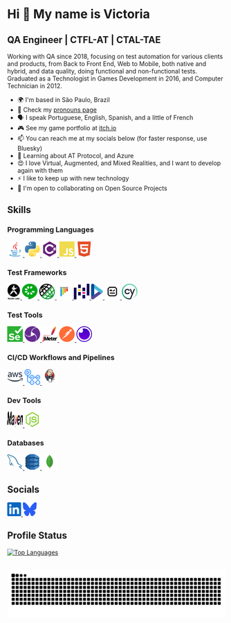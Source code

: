 <!--
- 🌱 I’m currently learning ...
- 🤝 I’m looking to collaborate on ...
- 🤔 I’m looking for help with ...
- 💬 Ask me about ...
- 📫 How to reach me: ...
- ✉️ You can contact me at ...
- 😄 Pronouns: ...
- ⚡ Fun fact: ...
- 🖥️ ...
-->

Hi 👋 My name is Victoria
================================================================================================================================

QA Engineer | CTFL-AT | CTAL-TAE
-----------------------------------------

Working with QA since 2018, focusing on test automation for various clients and products, from Back to Front End, Web to Mobile, both native and hybrid, and data quality, doing functional and non-functional tests. Graduated as a Technologist in Games Development in 2016, and Computer Technician in 2012.

* 🌍  I'm based in São Paulo, Brazil
* 💬  Check my [pronouns page](https://pronouns.page/@Vic_Walker)
* 🗣️  I speak Portuguese, English, Spanish, and a little of French
* 🎮  See my game portfolio at [itch.io](http://vicwalker.itch.io)
* 📫  You can reach me at my socials below (for faster response, use Bluesky)
* 🧠  Learning about AT Protocol, and Azure
* 😍  I love Virtual, Augmented, and Mixed Realities, and I want to develop again with them
* ⚡  I like to keep up with new technology
* 🤝  I'm open to collaborating on Open Source Projects

## Skills
### Programming Languages
<p align="left">
<a href="https://www.oracle.com/java/" target="_blank" rel="noreferrer">
<picture>
<source media="(prefers-color-scheme: dark)" srcset="./icons/skills/java-colored.svg" />
<source media="(prefers-color-scheme: light)" srcset="./icons/skills/java-colored.svg" />
<img src="./icons/skills/java-colored.svg" width="36" height="36" alt="Java" />
</picture></a>
<a href="https://www.python.org/" target="_blank" rel="noreferrer">
<picture>
<source media="(prefers-color-scheme: dark)" srcset="./icons/skills/python-colored.svg" />
<source media="(prefers-color-scheme: light)" srcset="./icons/skills/python-colored.svg" />
<img src="./icons/skills/python-colored.svg" width="36" height="36" alt="Python" />
</picture></a>
<a href="https://docs.microsoft.com/en-us/dotnet/csharp/" target="_blank" rel="noreferrer">
<picture>
<source media="(prefers-color-scheme: dark)" srcset="./icons/skills/csharp-colored.svg" />
<source media="(prefers-color-scheme: light)" srcset="./icons/skills/csharp-colored.svg" />
<img src="./icons/skills/csharp-colored.svg" width="36" height="36" alt="C#" />
</picture></a>
<a href="https://developer.mozilla.org/en-US/docs/Web/JavaScript" target="_blank" rel="noreferrer">
<picture>
<source media="(prefers-color-scheme: dark)" srcset="./icons/skills/javascript-colored.svg" />
<source media="(prefers-color-scheme: light)" srcset="./icons/skills/javascript-colored.svg" />
<img src="./icons/skills/javascript-colored.svg" width="36" height="36" alt="JavaScript" />
</picture></a>
<a href="https://developer.mozilla.org/en-US/docs/Glossary/HTML5" target="_blank" rel="noreferrer">
<picture>
<source media="(prefers-color-scheme: dark)" srcset="./icons/skills/html5.svg" />
<source media="(prefers-color-scheme: light)" srcset="./icons/skills/html5.svg" />
<img src="./icons/skills/html5.svg" width="36" height="36" alt="HTML 5" />
</picture></a></p>

### Test Frameworks
<p align="left">
<a href="https://www.karatelabs.io" target="_blank" rel="noreferrer">
<picture>
<source media="(prefers-color-scheme: dark)" srcset="./icons/skills/karate-labs-dark.png" />
<source media="(prefers-color-scheme: light)" srcset="./icons/skills/karate-labs.png" />
<img src="./icons/skills/karate-labs.png" height="36" alt="Karate" />
</picture></a>
<a href="https://cucumber.io" target="_blank" rel="noreferrer">
<picture>
<source media="(prefers-color-scheme: dark)" srcset="./icons/skills/cucumber-colored.svg" />
<source media="(prefers-color-scheme: light)" srcset="./icons/skills/cucumber-colored.svg" />
<img src="./icons/skills/cucumber-colored.svg" width="36" height="36" alt="Cucumber" />
</picture></a>
</picture></a>
<a href="https://rest-assured.io" target="_blank" rel="noreferrer">
<picture>
<source media="(prefers-color-scheme: dark)" srcset="./icons/skills/rest-assured-dark.png" />
<source media="(prefers-color-scheme: light)" srcset="./icons/skills/rest-assured.png" />
<img src="./icons/skills/rest-assured.png" height="36" alt="REST Assured" />
</picture></a>
<a href="https://docs.pytest.org/en/stable/" target="_blank" rel="noreferrer">
<picture>
<source media="(prefers-color-scheme: dark)" srcset="./icons/skills/pytest.svg" />
<source media="(prefers-color-scheme: light)" srcset="./icons/skills/pytest.svg" />
<img src="./icons/skills/pytest.svg" width="36" height="36" alt="PyTest" />
</picture></a>
<a href="https://pandas.pydata.org" target="_blank" rel="noreferrer">
<picture>
<source media="(prefers-color-scheme: dark)" srcset="./icons/skills/pandas-dark.svg" />
<source media="(prefers-color-scheme: light)" srcset="./icons/skills/pandas-colored.svg" />
<img src="./icons/skills/pandas-colored.svg" width="36" height="36" alt="Pandas" />
</picture></a>
<a href="https://specflow.org" target="_blank" rel="noreferrer">
<picture>
<source media="(prefers-color-scheme: dark)" srcset="./icons/skills/specflow.png" />
<source media="(prefers-color-scheme: light)" srcset="./icons/skills/specflow.png" />
<img src="./icons/skills/specflow.png" height="36" alt="SpecFlow" />
</picture></a>
<a href="https://robotframework.org/" target="_blank" rel="noreferrer">
<picture>
<source media="(prefers-color-scheme: dark)" srcset="./icons/skills/robotframework.svg" />
<source media="(prefers-color-scheme: light)" srcset="./icons/skills/robotframework.svg" />
<img src="./icons/skills/robotframework.svg" height="36" alt="Robot Framework" />
</picture></a>
<a href="https://www.cypress.io/" target="_blank" rel="noreferrer">
<picture>
<source media="(prefers-color-scheme: dark)" srcset="./icons/skills/cypress-dark.svg" />
<source media="(prefers-color-scheme: light)" srcset="./icons/skills/cypress.svg" />
<img src="./icons/skills/cypress.svg" height="36" alt="Cypress" />
</picture></a></p>

### Test Tools
<p align="left">
<a href="https://www.selenium.dev" target="_blank" rel="noreferrer">
<picture>
<source media="(prefers-color-scheme: dark)" srcset="./icons/skills/selenium-colored.svg" />
<source media="(prefers-color-scheme: light)" srcset="./icons/skills/selenium-colored.svg" />
<img src="./icons/skills/selenium-colored.svg" width="36" height="36" alt="Selenium" />
</picture></a>
<a href="https://appium.io/docs/en/latest/" target="_blank" rel="noreferrer">
<picture>
<source media="(prefers-color-scheme: dark)" srcset="./icons/skills/appium-colored.svg" />
<source media="(prefers-color-scheme: light)" srcset="./icons/skills/appium-colored.svg" />
<img src="./icons/skills/appium-colored.svg" width="36" height="36" alt="Appium" />
</picture></a>
<a href="https://jmeter.apache.org/" target="_blank" rel="noreferrer">
<picture>
<source media="(prefers-color-scheme: dark)" srcset="./icons/skills/jmeter-dark.svg" />
<source media="(prefers-color-scheme: light)" srcset="./icons/skills/jmeter.svg" />
<img src="./icons/skills/jmeter.svg" width="36" height="36" alt="Apache JMeter" />
</picture></a>
<a href="https://www.postman.com/" target="_blank" rel="noreferrer">
<picture>
<source media="(prefers-color-scheme: dark)" srcset="./icons/skills/postman.svg" />
<source media="(prefers-color-scheme: light)" srcset="./icons/skills/postman.svg" />
<img src="./icons/skills/postman.svg" width="36" height="36" alt="Postman" />
</picture></a>
<a href="https://insomnia.rest/" target="_blank" rel="noreferrer">
<picture>
<source media="(prefers-color-scheme: dark)" srcset="./icons/skills/insomnia.svg" />
<source media="(prefers-color-scheme: light)" srcset="./icons/skills/insomnia.svg" />
<img src="./icons/skills/insomnia.svg" width="36" height="36" alt="Insomnia" />
</picture></a></p>

### CI/CD Workflows and Pipelines
<p align="left">
<a href="https://aws.amazon.com" target="_blank" rel="noreferrer">
<picture>
<source media="(prefers-color-scheme: dark)" srcset="./icons/skills/aws-dark.svg" />
<source media="(prefers-color-scheme: light)" srcset="./icons/skills/aws-colored.svg" />
<img src="./icons/skills/aws-colored.svg" width="36" height="36" alt="Amazon Web Services" />
</picture></a>
<a href="https://github.com/features/actions" target="_blank" rel="noreferrer">
<picture>
<source media="(prefers-color-scheme: dark)" srcset="./icons/skills/githubactions-dark.svg" />
<source media="(prefers-color-scheme: light)" srcset="./icons/skills/githubactions.svg" />
<img src="./icons/skills/githubactions-dark.svg" width="36" height="36" alt="GitHub Actions" />
</picture></a>
<a href="https://www.jenkins.io/" target="_blank" rel="noreferrer">
<picture>
<source media="(prefers-color-scheme: dark)" srcset="./icons/skills/jenkins-dark.svg" />
<source media="(prefers-color-scheme: light)" srcset="./icons/skills/jenkins.svg" />
<img src="./icons/skills/jenkins-dark.svg" width="36" height="36" alt="Jenkins" />
</picture></a></p>

### Dev Tools
<p align="left">
<a href="https://maven.apache.org" target="_blank" rel="noreferrer">
<picture>
<source media="(prefers-color-scheme: dark)" srcset="./icons/skills/maven-dark.svg" />
<source media="(prefers-color-scheme: light)" srcset="./icons/skills/maven-colored.svg" />
<img src="./icons/skills/maven-colored.svg" width="36" height="36" alt="Maven" />
</picture></a>
<a href="https://nodejs.org/en/" target="_blank" rel="noreferrer">
<picture>
<source media="(prefers-color-scheme: dark)" srcset="./icons/skills/nodejs-colored.svg" />
<source media="(prefers-color-scheme: light)" srcset="./icons/skills/nodejs-colored.svg" />
<img src="./icons/skills/nodejs-colored.svg" width="36" height="36" alt="NodeJS" />
</picture></a></p>

### Databases
<p align="left">
<a href="https://www.mysql.com/" target="_blank" rel="noreferrer">
<picture>
<source media="(prefers-color-scheme: dark)" srcset="./icons/skills/mysql-colored.svg" />
<source media="(prefers-color-scheme: light)" srcset="./icons/skills/mysql-colored.svg" />
<img src="./icons/skills/mysql-colored.svg" width="36" height="36" alt="MySQL" />
</picture></a>
<a href="https://aws.amazon.com/dynamodb/" target="_blank" rel="noreferrer">
<picture>
<source media="(prefers-color-scheme: dark)" srcset="./icons/skills/aws-dynamodb.svg" />
<source media="(prefers-color-scheme: light)" srcset="./icons/skills/aws-dynamodb.svg" />
<img src="./icons/skills/aws-dynamodb.svg" width="36" height="36" alt="Amazon DynamoDB" />
</picture></a>
<a href="https://www.mongodb.com/" target="_blank" rel="noreferrer">
<picture>
<source media="(prefers-color-scheme: dark)" srcset="./icons/skills/mongodb.svg" />
<source media="(prefers-color-scheme: light)" srcset="./icons/skills/mongodb.svg" />
<img src="./icons/skills/mongodb.svg" width="36" height="36" alt="MongoDB" />
</picture></a>
</p>

## Socials
<p align="left">
<a href="https://www.linkedin.com/in/victoriamoliveira" target="_blank" rel="noreferrer">
<picture>
<source media="(prefers-color-scheme: dark)" srcset="./icons/socials/linkedin-dark.svg" />
<source media="(prefers-color-scheme: light)" srcset="./icons/socials/linkedin.svg" />
<img src="./icons/socials/linkedin.svg" width="32" height="32" alt="LinkedIn" />
</picture></a>
<a href="https://bsky.app/profile/vicwalker.bsky.social" target="_blank" rel="noreferrer">
<picture>
<source media="(prefers-color-scheme: dark)" srcset="./icons/socials/bluesky-social-dark.svg" />
<source media="(prefers-color-scheme: light)" srcset="./icons/socials/bluesky-social.svg" />
<img src="./icons/socials/bluesky-social.svg" width="32" height="32" alt="Bluesky" />
</picture></a>
</p>

## Profile Status
<p align="left">
<a href="https://github.com/VictoriaMachado" align="left"><img src="https://github-readme-stats.vercel.app/api/top-langs/?username=VictoriaMachado&langs_count=10&title_color=ef4444&text_color=ffffff&icon_color=0891b2&bg_color=1c1917&hide_border=true&locale=en&custom_title=Top%20%Languages" alt="Top Languages" /></a>
</p>

<br clear="both">

<img src="https://raw.githubusercontent.com/victoriamachado/victoriamachado/output/snake.svg" alt="Snake animation" />
